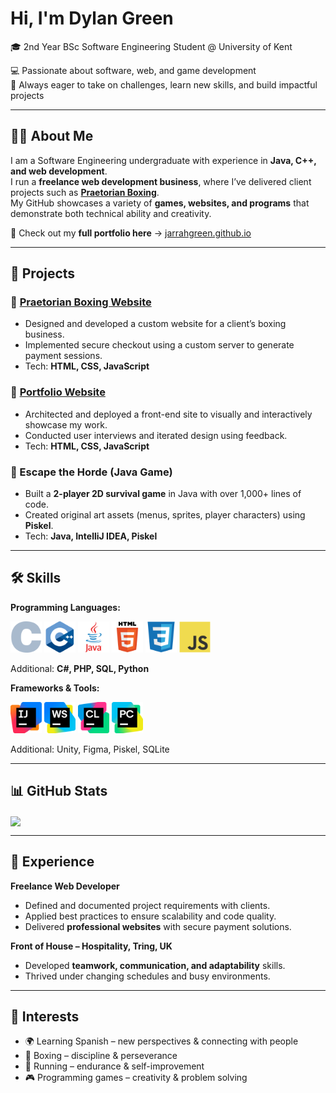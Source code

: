 # Hi, I'm Dylan Green

🎓 2nd Year BSc Software Engineering Student @ University of Kent

💻 Passionate about software, web, and game development  
🚀 Always eager to take on challenges, learn new skills, and build impactful projects  

---

## 🧑‍💻 About Me  
I am a Software Engineering undergraduate with experience in **Java, C++, and web development**.  
I run a **freelance web development business**, where I’ve delivered client projects such as **[Praetorian Boxing](https://praetorian-boxing.com/)**.  
My GitHub showcases a variety of **games, websites, and programs** that demonstrate both technical ability and creativity.  

📂 Check out my **full portfolio here** → [jarrahgreen.github.io](https://jarrahgreen.github.io/)  

---

## 🚀 Projects  

### 🔹 [Praetorian Boxing Website](https://praetorian-boxing.com/)  
- Designed and developed a custom website for a client’s boxing business.  
- Implemented secure checkout using a custom server to generate payment sessions.  
- Tech: **HTML, CSS, JavaScript**  

### 🔹 [Portfolio Website](https://jarrahgreen.github.io/)  
- Architected and deployed a front-end site to visually and interactively showcase my work.  
- Conducted user interviews and iterated design using feedback.  
- Tech: **HTML, CSS, JavaScript**  

### 🔹 Escape the Horde (Java Game)  
- Built a **2-player 2D survival game** in Java with over 1,000+ lines of code.  
- Created original art assets (menus, sprites, player characters) using **Piskel**.  
- Tech: **Java, IntelliJ IDEA, Piskel**  

---

## 🛠️ Skills  

**Programming Languages:**  
<div id="tools" align="left">
  <a href="https://en.wikipedia.org/wiki/C_(programming_language)"><img src="https://github.com/devicons/devicon/blob/master/icons/c/c-original.svg" title="C" alt="C" width="50" height="50"/></a>
  <a href="https://en.wikipedia.org/wiki/C%2B%2B"><img src="https://github.com/devicons/devicon/blob/master/icons/cplusplus/cplusplus-original.svg" title="C++" alt="C++" width="50" height="50"/></a>
  <a href="https://www.java.com/"><img src="https://github.com/devicons/devicon/blob/master/icons/java/java-original-wordmark.svg" title="Java" alt="Java" width="50" height="50"/></a>
  <a href="https://en.wikipedia.org/wiki/HTML5"><img src="https://github.com/devicons/devicon/blob/master/icons/html5/html5-original-wordmark.svg" title="HTML" alt="HTML" width="50" height="50"/></a>
  <a href="https://en.wikipedia.org/wiki/CSS"><img src="https://github.com/devicons/devicon/blob/master/icons/css3/css3-original.svg" title="CSS" alt="CSS" width="50" height="50"/></a>
  <a href="https://en.wikipedia.org/wiki/JavaScript"><img src="https://github.com/devicons/devicon/blob/master/icons/javascript/javascript-original.svg" title="Javascript" alt="javascript" width="50" height="50"/></a>

Additional: **C#, PHP, SQL, Python**  

**Frameworks & Tools:**  

<div id="tools" align="left">
  <a href="https://en.wikipedia.org/wiki/IntelliJ_IDEA"><img src="https://github.com/devicons/devicon/blob/master/icons/intellij/intellij-original.svg" title="Intellij" alt="Intellij" width="50" height="50"/></a>
  <a href="https://en.wikipedia.org/wiki/JetBrains#WebStorm"><img src="https://github.com/devicons/devicon/blob/master/icons/webstorm/webstorm-original.svg" title="Webstorm" alt="Webstorm" width="50" height="50"/></a>
  <a href="https://en.wikipedia.org/wiki/JetBrains#CLion"><img src="https://github.com/devicons/devicon/blob/master/icons/clion/clion-original.svg" title="Clion" alt="Clion" width="50" height="50"/></a>
  <a href="https://en.wikipedia.org/wiki/PyCharm"><img src="https://github.com/devicons/devicon/blob/master/icons/pycharm/pycharm-original.svg" title="Pycharm" alt="Pycharm" width="50" height="50"/></a>
</div>

Additional: Unity, Figma, Piskel, SQLite  

---

## 📊 GitHub Stats  

<a href="https://github.com/JarrahGreen">
  <img height=200 align="center" src="https://github-readme-stats.vercel.app/api/top-langs/?username=JarrahGreen&hide=Makefile,CMake&layout=compact&langs_count=8" />
</a>  

---

## 💼 Experience  

**Freelance Web Developer**  
- Defined and documented project requirements with clients.  
- Applied best practices to ensure scalability and code quality.  
- Delivered **professional websites** with secure payment solutions.  

**Front of House – Hospitality, Tring, UK**  
- Developed **teamwork, communication, and adaptability** skills.  
- Thrived under changing schedules and busy environments.  

---

## 🌱 Interests  
- 🌍 Learning Spanish – new perspectives & connecting with people  
- 🥊 Boxing – discipline & perseverance  
- 🏃 Running – endurance & self-improvement  
- 🎮 Programming games – creativity & problem solving  
